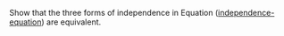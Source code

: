 

Show that the three forms of independence in
Equation (<a href="#">independence-equation</a>) are equivalent.
